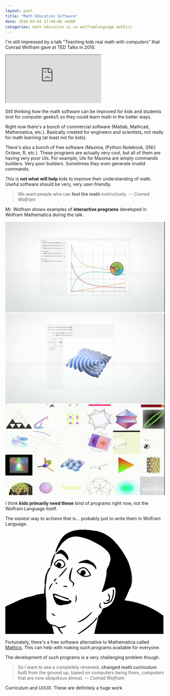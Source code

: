 ```yaml
---
layout: post
title: "Math Education Software"
date: 2016-05-02 17:40:00 +0300
categories: math education ui ux wolframlanguage mathics
---
```


I'm still impressed by a talk "Teaching kids real math with computers" that Conrad Wolfram gave at TED Talks in 2010.

<div id="youtube">
  <iframe
    src="https://www.youtube.com/embed/60OVlfAUPJg"
    allowfullscreen>
  </iframe>
</div>

Still thinking how the math software can be improved for kids and students (not for computer geeks!) so they could learn math in the better ways.

Right now there's a bunch of commercial software (Matlab, Mathcad, Mathematica, etc.).
Basically created for engineers and scientists, not really for math learning (at least not for kids).

There's also a bunch of free software (Maxima, IPython Notebook, GNU Octave, R, etc.).
These programs are actually very cool, but all of them are having very poor UIs.
For example, UIs for Maxima are simply commands builders.
Very poor builders.
Sometimes they even generate invalid commands.

This is **not what will help** kids to improve their understanding of math.
Useful software should be very, very user-friendly.

> We want people who can **feel the math** instinctively.
> -- <cite>Conrad Wolfram</cite>

Mr. Wolfram shows examples of **interactive programs** developed in Wolfram Mathematica during the talk.

![minipic](/pictures/math-education-software/1.png)
![minipic](/pictures/math-education-software/2.png)
![minipic](/pictures/math-education-software/3.png)

I think **kids primarily need these** kind of programs right now, not the Wolfram Language itself.

The easiest way to achieve that is... probably just to write them in Wolfram Language.
![smile](/pictures/smiles/you-dont-say.png)

Fortunately, there's a free software alternative to Mathematica called [Mathics](https://mathics.github.io).
This can help with making such programs available for everyone.

The development of such programs is a very challenging problem though.

> So I want to see a completely renewed, **changed math curriculum** built from the ground up,
> based on computers being there, computers that are now ubiquitous almost.
> -- <cite>Conrad Wolfram</cite>

Curriculum and UI/UX.
These are definitely a huge work.
